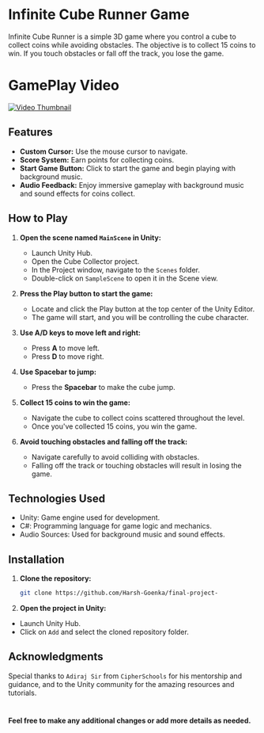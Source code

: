 # Infinite Cube Runner Game

Infinite Cube Runner is a simple 3D game where you control a cube to collect coins while avoiding obstacles. The objective is to collect 15 coins to win. If you touch obstacles or fall off the track, you lose the game. 

# GamePlay Video

[![Video Thumbnail](https://img.youtube.com/vi/-BlXCO8vPYQ/0.jpg)](https://www.youtube.com/watch?v=-BlXCO8vPYQ)


## Features
- **Custom Cursor:** Use the mouse cursor to navigate.
- **Score System:** Earn points for collecting coins.
- **Start Game Button:** Click to start the game and begin playing with background music.
- **Audio Feedback:** Enjoy immersive gameplay with background music and sound effects for coins collect.

## How to Play
1. **Open the scene named `MainScene` in Unity:**
   - Launch Unity Hub.
   - Open the Cube Collector project.
   - In the Project window, navigate to the `Scenes` folder.
   - Double-click on `SampleScene` to open it in the Scene view.

2. **Press the Play button to start the game:**
   - Locate and click the Play button at the top center of the Unity Editor.
   - The game will start, and you will be controlling the cube character.

3. **Use A/D keys to move left and right:**
   - Press **A** to move left.
   - Press **D** to move right.

4. **Use Spacebar to jump:**
   - Press the **Spacebar** to make the cube jump.

5. **Collect 15 coins to win the game:**
   - Navigate the cube to collect coins scattered throughout the level.
   - Once you've collected 15 coins, you win the game.

6. **Avoid touching obstacles and falling off the track:**
   - Navigate carefully to avoid colliding with obstacles.
   - Falling off the track or touching obstacles will result in losing the game.


## Technologies Used
- Unity: Game engine used for development.
- C#: Programming language for game logic and mechanics.
- Audio Sources: Used for background music and sound effects.


## Installation

1. **Clone the repository:**
   ```bash
   git clone https://github.com/Harsh-Goenka/final-project-
   ```
2. **Open the project in Unity:**

- Launch Unity Hub.
- Click on `Add` and select the cloned repository folder.


## Acknowledgments

Special thanks to `Adiraj Sir` from `CipherSchools` for his mentorship and guidance, and to the Unity community for the amazing resources and tutorials.
#
**Feel free to make any additional changes or add more details as needed.**
